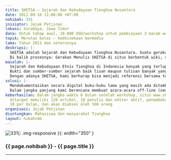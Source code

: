 ```yaml
---
title: SKETSA – Sejarah dan Kebudayaan Tionghoa Nusantara
date: 2011-09-16 11:08:00 +07:00
nohibah: 331
inisiator: Jejak Petjinan
lokasi: Surabaya, Jawa Timur
dana: Untuk tahap awal, 10.000 USD/workshop untuk pembiayaan 3 macam workshop di Surabaya
topik: Meretas batas – kebhinekaan bermedia
lama: Tahun 2011 dan seterusnya
deskripsi: |-
  SKETSA adalah Sejarah dan Kebudayaan Tionghoa Nusantara. Suatu gerakan pengumpulan data jejak Petjinan, dalam bentuk tulisan, cerita, foto lama, video, dokumentasi atau artefak sejarah yang didokumentasikan secara digital. Halaman SKETSA Jejak Petjinan ini didedikasikan untuk menjadi referensi bersama mengenai Tionghoa di Indonesia. Kenapa menggunakan kata Nusantara? Karena sejarah bangsa Tionghoa di Indonesia sudah ada jauh sebelum Indonesia ada.
  Di balik prosesnya: Gerakan Menulis SKETSA di situs berbentuk wiki, semangatnya adalah dari kita dan untuk kita. Para sukarelawan diarahkan ke dalam 2 cara pencarian data: pertama melalui sumber yang sudah ada, misalnya data dari internet, buku, skripsi/jurnal, dan yang kedua melalui wawancara orang-orang sepuh di sekitarnya untuk mengetahui cerita mereka tentang pecinan/Tionghoa di masa lalu. Hasilnya dirangkum dan dituliskan di sebuah website dengan format wiki, supaya bisa dikerjakan bersama-sama, secara sedikit maupun banyak dan berguna untuk semua sebagai referensi bersama. Komunitas Jejak Petjinan akan memberikan dukungan dalam bentuk pemberian tema, petunjuk narasumber, tips-tips wawancara, dan cara menulis
masalah: |-
  Sejarah dan Kebudayaan Etnis Tionghoa di Indonesia banyak yang terlupakan, karena memang dikondisikan secara politis, sehingga stereotip tentang etnis Tionghoa yang salah, masih banyak dipercayai dan berkembang menjadi generalisasi.
  Bukti dan sumber-sumber sejarah baik lisan maupun tulisan banyak yang mulai hilang dan tidak terlacak lagi, perkembangan zaman yang juga tidak mendukung pada preservasi bangunan tua, membuat warisan dan bukti-bukti sejarah itu lama-kelamaan akan lenyap.
  Dengan adanya SKETSA, kami berharap bisa menjadi referensi bersama tentang Tionghoa di Indonesia sehingga lambat laun etnis Tionghoa memang benar diakui sebagai salah satu bagian dari Indonesia dan tercatat dalam sejarah bangsa Indonesia
solusi: |-
  Mendokumentasikan secara digital buku-buku lama yang masih ada ditambah data-data yang ada di internet lalu ditambahkan dengan survei daerah-daerah yang masih memiliki sumber sejarah ini. Fokusnya lebih ke sumber-sumber yang ada di daerah masing-masing, dan buku-buku yang pernah ditulis mengenai kota-kota itu termasuk juga wawancara penduduk kota tersebut yang sudah berusia lanjut.
  Dalam jangka panjang kami berencana membuat acara-acara off-line (seminar, workshop, pameran) dan menerbitkan kumpulan tulisan berkala (newsletter) serta membangun sebuah museum virtual di internet dari konten yang ditulis dalam SKETSA ini, yang dipromosikan melalui pameran keliling dari kota ke kota; sekaligus mengajak orang lebih banyak lagi untuk berpartisipasi dalam proyek ini. Proyek ini akan memberikan manfaat bagi mahasiswa dan masyarakat Tionghoa
keberhasilan: Dalam jangka waktu 6 bulan setelah workshop, situs www.sketsa.jejakpetjinan.org
  ditarget memiliki 120 artikel, 10 penulis dan editor aktif, penambahan artikel minimal
  10 per bulan, dan akan diakses oleh 500 orang
organisasi: Jejak Petjinan
diuntungkan: Mahasiswa dan masyarakat Tionghoa
layout: hibahcmb
---
```


![331](/static/img/hibahcmb/331.png){: .img-responsive }{: width="350" }

### {{ page.nohibah }} - {{ page.title }}

---
